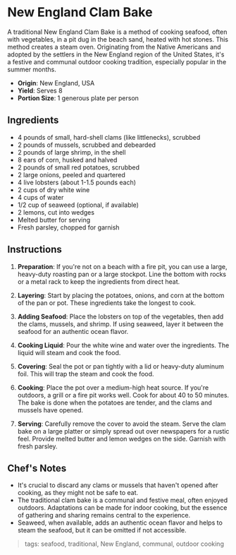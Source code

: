 # New England Clam Bake

A traditional New England Clam Bake is a method of cooking seafood, often with vegetables, in a pit dug in the beach sand, heated with hot stones. This method creates a steam oven. Originating from the Native Americans and adopted by the settlers in the New England region of the United States, it's a festive and communal outdoor cooking tradition, especially popular in the summer months.

- **Origin**: New England, USA
- **Yield**: Serves 8
- **Portion Size**: 1 generous plate per person

## Ingredients

- 4 pounds of small, hard-shell clams (like littlenecks), scrubbed
- 2 pounds of mussels, scrubbed and debearded
- 2 pounds of large shrimp, in the shell
- 8 ears of corn, husked and halved
- 2 pounds of small red potatoes, scrubbed
- 2 large onions, peeled and quartered
- 4 live lobsters (about 1-1.5 pounds each)
- 2 cups of dry white wine
- 4 cups of water
- 1/2 cup of seaweed (optional, if available)
- 2 lemons, cut into wedges
- Melted butter for serving
- Fresh parsley, chopped for garnish

## Instructions

1. **Preparation**: If you're not on a beach with a fire pit, you can use a large, heavy-duty roasting pan or a large stockpot. Line the bottom with rocks or a metal rack to keep the ingredients from direct heat.

2. **Layering**: Start by placing the potatoes, onions, and corn at the bottom of the pan or pot. These ingredients take the longest to cook.

3. **Adding Seafood**: Place the lobsters on top of the vegetables, then add the clams, mussels, and shrimp. If using seaweed, layer it between the seafood for an authentic ocean flavor.

4. **Cooking Liquid**: Pour the white wine and water over the ingredients. The liquid will steam and cook the food.

5. **Covering**: Seal the pot or pan tightly with a lid or heavy-duty aluminum foil. This will trap the steam and cook the food.

6. **Cooking**: Place the pot over a medium-high heat source. If you're outdoors, a grill or a fire pit works well. Cook for about 40 to 50 minutes. The bake is done when the potatoes are tender, and the clams and mussels have opened.

7. **Serving**: Carefully remove the cover to avoid the steam. Serve the clam bake on a large platter or simply spread out over newspapers for a rustic feel. Provide melted butter and lemon wedges on the side. Garnish with fresh parsley.

## Chef's Notes

- It's crucial to discard any clams or mussels that haven't opened after cooking, as they might not be safe to eat.
- The traditional clam bake is a communal and festive meal, often enjoyed outdoors. Adaptations can be made for indoor cooking, but the essence of gathering and sharing remains central to the experience.
- Seaweed, when available, adds an authentic ocean flavor and helps to steam the seafood, but it can be omitted if not accessible.

> tags: seafood, traditional, New England, communal, outdoor cooking